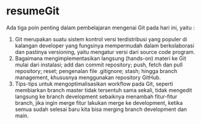 # resumeGit
Ada tiga poin penting dalam pembelajaran mengenai Git pada hari ini, yaitu :
1. Git merupakan suatu sistem kontrol versi terdistribusi yang populer di kalangan developer yang fungsinya mempermudah dalam berkolaborasi dan pastinya versioning, yaitu mengatur versi dari source code program.
2. Bagaimana mengimplementasikan langsung (hands-on) materi ke Git mulai dari instalasi; add dan commit repository; push, fetch dan pull repository; reset; pengenalan file .gitignore; stash; hingga branch management, khususnya menggunakan repository GitHub.
3. Tips-tips untuk mengoptimalisasikan workflow pada Git, seperti membiarkan branch master tidak tersentuh sama sekali, tidak mengedit langsung ke branch development sebaiknya menambah fitur-fitur branch, jika ingin merge fitur lakukan merge ke development, ketika semua sudah selesai baru kita bisa merging branch development dan main.